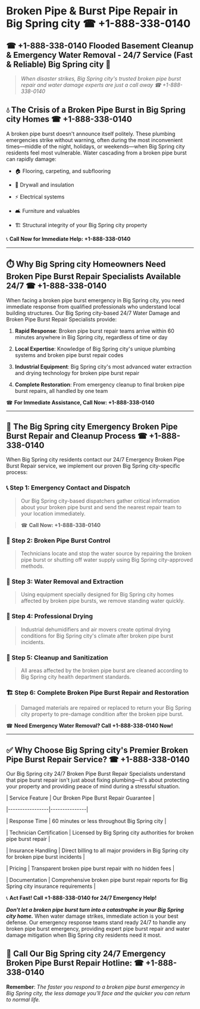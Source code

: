 # Broken Pipe & Burst Pipe Repair in Big Spring city ☎ +1-888-338-0140  
## ☎ +1-888-338-0140 Flooded Basement Cleanup & Emergency Water Removal - 24/7 Service (Fast & Reliable) Big Spring city 🚨  

> *When disaster strikes, Big Spring city's trusted broken pipe burst repair and water damage experts are just a call away ☎ +1-888-338-0140*  

## 💧 The Crisis of a Broken Pipe Burst in Big Spring city Homes ☎ +1-888-338-0140  

A broken pipe burst doesn't announce itself politely. These plumbing emergencies strike without warning, often during the most inconvenient times—middle of the night, holidays, or weekends—when Big Spring city residents feel most vulnerable. Water cascading from a broken pipe burst can rapidly damage:  

* 🏠 Flooring, carpeting, and subflooring  
* 🧱 Drywall and insulation  
* ⚡ Electrical systems  
* 🛋️ Furniture and valuables  
* 🏗️ Structural integrity of your Big Spring city property  

📞 **Call Now for Immediate Help: +1-888-338-0140**  

---  

## ⏱️ Why Big Spring city Homeowners Need Broken Pipe Burst Repair Specialists Available 24/7 ☎ +1-888-338-0140  

When facing a broken pipe burst emergency in Big Spring city, you need immediate response from qualified professionals who understand local building structures. Our Big Spring city-based 24/7 Water Damage and Broken Pipe Burst Repair Specialists provide:  

1. **Rapid Response**: Broken pipe burst repair teams arrive within 60 minutes anywhere in Big Spring city, regardless of time or day  
2. **Local Expertise**: Knowledge of Big Spring city's unique plumbing systems and broken pipe burst repair codes  
3. **Industrial Equipment**: Big Spring city's most advanced water extraction and drying technology for broken pipe burst repair  
4. **Complete Restoration**: From emergency cleanup to final broken pipe burst repairs, all handled by one team  

☎ **For Immediate Assistance, Call Now: +1-888-338-0140**  

---  

## 🔧 The Big Spring city Emergency Broken Pipe Burst Repair and Cleanup Process ☎ +1-888-338-0140  

When Big Spring city residents contact our 24/7 Emergency Broken Pipe Burst Repair service, we implement our proven Big Spring city-specific process:  

### 📞 Step 1: Emergency Contact and Dispatch  
> Our Big Spring city-based dispatchers gather critical information about your broken pipe burst and send the nearest repair team to your location immediately.  
> ☎ **Call Now: +1-888-338-0140**  

### 🚿 Step 2: Broken Pipe Burst Control  
> Technicians locate and stop the water source by repairing the broken pipe burst or shutting off water supply using Big Spring city-approved methods.  

### 🌊 Step 3: Water Removal and Extraction  
> Using equipment specially designed for Big Spring city homes affected by broken pipe bursts, we remove standing water quickly.  

### 💨 Step 4: Professional Drying  
> Industrial dehumidifiers and air movers create optimal drying conditions for Big Spring city's climate after broken pipe burst incidents.  

### 🧼 Step 5: Cleanup and Sanitization  
> All areas affected by the broken pipe burst are cleaned according to Big Spring city health department standards.  

### 🏗️ Step 6: Complete Broken Pipe Burst Repair and Restoration  
> Damaged materials are repaired or replaced to return your Big Spring city property to pre-damage condition after the broken pipe burst.  

☎ **Need Emergency Water Removal? Call +1-888-338-0140 Now!**  

---  

## ✅ Why Choose Big Spring city's Premier Broken Pipe Burst Repair Service? ☎ +1-888-338-0140  

Our Big Spring city 24/7 Broken Pipe Burst Repair Specialists understand that pipe burst repair isn't just about fixing plumbing—it's about protecting your property and providing peace of mind during a stressful situation.  

| Service Feature | Our Broken Pipe Burst Repair Guarantee |  
|-----------------|---------------|  
| Response Time | 60 minutes or less throughout Big Spring city |  
| Technician Certification | Licensed by Big Spring city authorities for broken pipe burst repair |  
| Insurance Handling | Direct billing to all major providers in Big Spring city for broken pipe burst incidents |  
| Pricing | Transparent broken pipe burst repair with no hidden fees |  
| Documentation | Comprehensive broken pipe burst repair reports for Big Spring city insurance requirements |  

📞 **Act Fast! Call +1-888-338-0140 for 24/7 Emergency Help!**  

***Don't let a broken pipe burst turn into a catastrophe in your Big Spring city home.*** When water damage strikes, immediate action is your best defense. Our emergency response teams stand ready 24/7 to handle any broken pipe burst emergency, providing expert pipe burst repair and water damage mitigation when Big Spring city residents need it most.  

## 📱 Call Our Big Spring city 24/7 Emergency Broken Pipe Burst Repair Hotline: ☎ +1-888-338-0140  

**Remember**: *The faster you respond to a broken pipe burst emergency in Big Spring city, the less damage you'll face and the quicker you can return to normal life.*